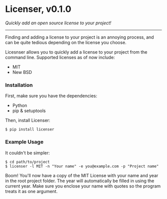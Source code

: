 # Licenser, v0.1.0

*Quickly add an open source license to your project!*

---

Finding and adding a license to your project is an annoying process, 
and can be quite tedious depending on the license you choose.

Licesnser allows you to quickly add a license to your project from
the command line. Supported licenses as of now include:

* MIT
* New BSD

### Installation

First, make sure you have the dependencies:

* Python
* pip & setuptools

Then, install Licenser:

    $ pip install licenser
    
### Example Usage

It couldn't be simpler:

    $ cd path/to/project
    $ licenser -l MIT -n "Your name" -e you@example.com -p "Project name"
    
Boom! You'll now have a copy of the MIT License with your name and year in the root project folder.
The year will automatically be filled in using the current year. Make sure you enclose your name
with quotes so the program treats it as one argument.